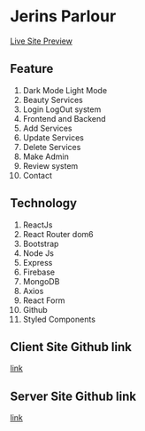# Jerins Parlour
[Live Site Preview](https://jerins-parlour-client.web.app/)

## Feature
1. Dark Mode Light Mode
2. Beauty Services
3. Login LogOut system
4. Frontend and Backend
5. Add Services
6. Update Services
7. Delete Services 
8. Make Admin 
9. Review system
10. Contact

## Technology
1. ReactJs
2. React Router dom6
3. Bootstrap
4. Node Js
5. Express
6. Firebase
7. MongoDB
8. Axios
9. React Form
10. Github
11. Styled Components

## Client Site Github link
[link](https://github.com/mdmehedyhassan/jerins-parlour-client)

## Server Site Github link
[link](https://github.com/mdmehedyhassan/jerins-parlour-server)
